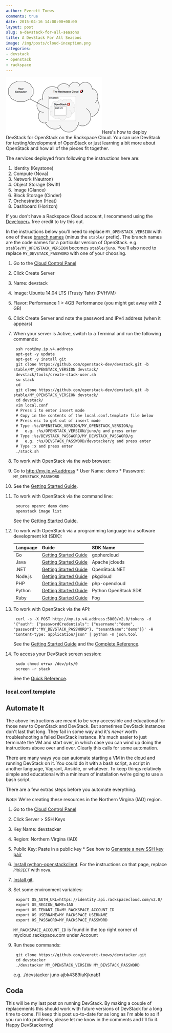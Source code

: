 ```yaml
---
author: Everett Toews
comments: true
date: 2015-04-16 14:00:00+00:00
layout: post
slug: a-devstack-for-all-seasons
title: A DevStack For All Seasons
image: /img/posts/cloud-inception.png
categories:
- devstack
- openstack
- rackspace
---
```


<img class="img-right" src="/img/posts/cloud-inception.png"/>Here's how to deploy DevStack for OpenStack on the Rackspace Cloud. You can use DevStack for testing/development of OpenStack or just learning a bit more about OpenStack and how all of the pieces fit together.

<!--more-->

The services deployed from following the instructions here are:

  1. Identity (Keystone)
  1. Compute (Nova)
  1. Network (Neutron)
  1. Object Storage (Swift)
  1. Image (Glance)
  1. Block Storage (Cinder)
  1. Orchestration (Heat)
  1. Dashboard (Horizon)

If you don't have a Rackspace Cloud account, I recommend using the [Developer+](http://developer.rackspace.com/signup/) free credit to try this out.

In the instructions below you'll need to replace `MY_OPENSTACK_VERSION` with one of these [branch names]() (minus the `stable/` prefix). The branch names are the code names for a particular version of OpenStack. e.g. `stable/MY_OPENSTACK_VERSION` becomes `stable/juno`. You'll also need to replace `MY_DEVSTACK_PASSWORD` with one of your choosing.

1. Go to the [Cloud Control Panel](https://mycloud.rackspace.com/)

2. Click Create Server

  1. Name: devstack
  1. Image: Ubuntu 14.04 LTS (Trusty Tahr) (PVHVM)
  1. Flavor: Performance 1 > 4GB Performance (you might get away with 2 GB)

3. Click Create Server and note the password and IPv4 address (when it appears)

4. When your server is Active, switch to a Terminal and run the following commands:

        ssh root@my.ip.v4.address
        apt-get -y update
        apt-get -y install git
        git clone https://github.com/openstack-dev/devstack.git -b stable/MY_OPENSTACK_VERSION devstack/
        devstack/tools/create-stack-user.sh
        su stack
        cd
        git clone https://github.com/openstack-dev/devstack.git -b stable/MY_OPENSTACK_VERSION devstack/
        cd devstack/
        vim local.conf
        # Press i to enter insert mode
        # Copy in the contents of the local.conf.template file below
        # Press esc to get out of insert mode
        # Type :%s/OPENSTACK_VERSION/MY_OPENSTACK_VERSION/g
        #   e.g. :%s/OPENSTACK_VERSION/juno/g and press enter
        # Type :%s/DEVSTACK_PASSWORD/MY_DEVSTACK_PASSWORD/g
        #   e.g. :%s/DEVSTACK_PASSWORD/devstacker/g and press enter
        # Type :x and press enter
        ./stack.sh

5. To work with OpenStack via the web browser:

  1. Go to http://my.ip.v4.address
    * User Name: demo
    * Password: `MY_DEVSTACK_PASSWORD`
  1. See the [Getting Started Guide](http://docs.openstack.org/user-guide/content/ch_dashboard.html).

6. To work with OpenStack via the command line:

        source openrc demo demo
        openstack image list

    See the [Getting Started Guide](http://docs.openstack.org/developer/python-openstackclient/).

7. To work with OpenStack via a programming language in a software development kit (SDK):

    <table class="table table-striped table-bordered table-hover">
      <thead>
        <tr>
          <th>Language</th>
          <th>Guide</th>
          <th>SDK Name</th>
        </tr>
      </thead>
      <tbody>
        <tr>
          <td>Go</td>
          <td><a href="http://gophercloud.io/docs/">Getting Started Guide</a></td>
          <td>gophercloud</td>
        </tr>
        <tr>
          <td>Java</td>
          <td><a href="http://jclouds.apache.org/guides/openstack/">Getting Started Guide</a></td>
          <td>Apache jclouds</td>
        </tr>
        <tr>
          <td>.NET</td>
          <td><a href="http://openstacknetsdk.org/">Getting Started Guide</a></td>
          <td>OpenStack.NET</td>
        </tr>
        <tr>
          <td>Node.js</td>
          <td><a href="https://github.com/pkgcloud/pkgcloud/blob/master/docs/providers/openstack/getting-started-compute.md">Getting Started Guide</a></td>
          <td>pkgcloud</td>
        </tr>
        <tr>
          <td>PHP</td>
          <td><a href="http://docs.php-opencloud.com/en/latest/getting-started-with-openstack.html">Getting Started Guide</a></td>
          <td>php-opencloud</td>
        </tr>
        <tr>
          <td>Python</td>
          <td><a href="http://python-openstacksdk.readthedocs.org/en/latest/users/index.html">Getting Started Guide</a></td>
          <td>Python OpenStack SDK</td>
        </tr>
        <tr>
          <td>Ruby</td>
          <td><a href="https://github.com/fog/fog/blob/master/lib/fog/openstack/docs/getting_started.md">Getting Started Guide</a></td>
          <td>Fog</td>
        </tr>
      </tbody>
    </table>

8. To work with OpenStack via the API:

        curl -s -X POST http://my.ip.v4.address:5000/v2.0/tokens -d '{"auth": {"passwordCredentials": {"username":"demo", "password":"MY_DEVSTACK_PASSWORD"}, "tenantName":"demo"}}' -H "Content-type: application/json" | python -m json.tool

    See the [Getting Started Guide](http://docs.openstack.org/api/quick-start/content/) and the [Complete Reference](http://developer.openstack.org/api-ref.html).

9. To access your DevStack screen session:

        sudo chmod o+rwx /dev/pts/0
        screen -r stack

    See the [Quick Reference](http://aperiodic.net/screen/quick_reference).

### local.conf.template
<script src="http://gist-it.appspot.com/github/everett-toews/devstacker/blob/master/local.conf.template"></script>

## Automate It

The above instructions are meant to be very accessible and educational for those new to OpenStack and DevStack. But sometimes DevStack instances don't last that long. They fail in some way and it's *never* worth troubleshooting a failed DevStack instance. It's much easier to just terminate the VM and start over, in which case you can wind up doing the instructions above over and over. Clearly this calls for some automation.

There are many ways you can automate starting a VM in the cloud and running DevStack on it. You could do it with a bash script, a script in another language, Vagrant, Ansible, or whatever. To keep things relatively simple and educational with a minimum of installation we're going to use a bash script.

There are a few extras steps before you automate everything.

_Note_: We're creating these resources in the Northern Virgina (IAD) region.

1. Go to the [Cloud Control Panel](https://mycloud.rackspace.com/)
2. Click Server > SSH Keys
  1. Key Name: devstacker
  1. Region: Northern Virgina (IAD)
  1. Public Key: Paste in a public key
    * See how to [Generate a new SSH key pair](http://www.rackspace.com/knowledge_center/article/connecting-to-a-server-using-ssh-on-linux-or-mac-os#SSH_keygen)
3. [Install python-openstackclient](http://docs.openstack.org/user-guide/content/install_clients.html). For the instructions on that page, replace _`PROJECT`_ with `nova`.
4. [Install git](http://git-scm.com/downloads).
5. Set some environment variables:

        export OS_AUTH_URL=https://identity.api.rackspacecloud.com/v2.0/
        export OS_REGION_NAME=IAD
        export OS_TENANT_ID=MY_RACKSPACE_ACCOUNT_ID
        export OS_USERNAME=MY_RACKSPACE_USERNAME
        export OS_PASSWORD=MY_RACKSPACE_PASSWORD

    `MY_RACKSPACE_ACCOUNT_ID` is found in the top right corner of mycloud.rackspace.com under Account

6. Run these commands:

        git clone https://github.com/everett-toews/devstacker.git
        cd devstacker
        ./devstacker MY_OPENSTACK_VERSION MY_DEVSTACK_PASSWORD

    e.g. ./devstacker juno ajbk4389iuKjknab1

## Coda

This will be my last post on running DevStack. By making a couple of replacements this should work with future versions of DevStack for a long time to come. I'll keep this post up-to-date for as long as I'm able to so if you run into problems, please let me know in the comments and I'll fix it. Happy DevStackering!
